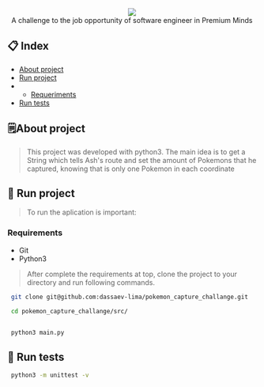 <div align="center">
<img src="https://user-images.githubusercontent.com/48656494/177844249-81ff81f9-3c23-4e2c-a1b3-eb886a784cab.png"/><br>
  <span>
    A challenge to the job opportunity of software engineer in Premium Minds
  </span>
</div>
  
## :clipboard: Index
- [About project](#spiral_notepad-about-project)
- [Run project](#rocket-run-project)
- - [Requeriments](#requirements)
- [Run tests](#test_tube-run-tests)

## :spiral_notepad:About project

> This project was developed with python3. The main idea is to get a String which tells Ash's route and set the amount of Pokemons that he captured, knowing that is only one Pokemon in each coordinate

## 	:rocket: Run project
> To run the aplication is important:

### Requirements
 - Git
 - Python3

> After complete the requirements at top, clone the project to your directory and run following commands.

```bash
 git clone git@github.com:dassaev-lima/pokemon_capture_challange.git
 
 cd pokemon_capture_challange/src/
```
```python3

 python3 main.py

```
## :test_tube: Run tests

```bash
 python3 -m unittest -v

```

